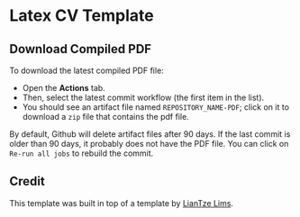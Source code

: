 # Latex CV Template

## Download Compiled PDF

To download the latest compiled PDF file:

- Open the **Actions** tab.
- Then, select the latest commit workflow (the first item in the list).
- You should see an artifact file named `REPOSITORY_NAME-PDF`; click on it to download a `zip` file that contains the pdf file.

By default, Github will delete artifact files after 90 days. If the last commit is older than 90 days, it probably does not have the PDF file. You can click on `Re-run all jobs` to rebuild the commit.

## Credit

This template was built in top of a template by [LianTze Lims](https://www.overleaf.com/latex/templates/a-customised-curve-cv/mvmbhkwsnmwv).
